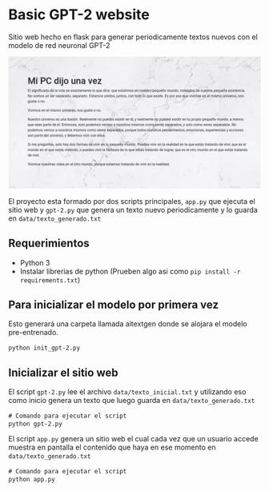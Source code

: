 # Basic GPT-2 website
Sitio web hecho en flask para generar periodicamente textos nuevos con el modelo de red neuronal GPT-2

![](data/sample.jpg)

El proyecto esta formado por dos scripts principales, `app.py` que ejecuta el sitio web y `gpt-2.py` que genera un texto nuevo periodicamente y lo guarda en `data/texto_generado.txt`

## Requerimientos

- Python 3
- Instalar librerias de python (Prueben algo asi como `pip install -r requirements.txt`)

## Para inicializar el modelo por primera vez

Esto generará una carpeta llamada aitextgen donde se alojara el modelo pre-entrenado.

```
python init_gpt-2.py
```

## Inicializar el sitio web

El script `gpt-2.py` lee el archivo `data/texto_inicial.txt` y utilizando eso como inicio genera un texto que luego guarda en `data/texto_generado.txt`

```
# Comando para ejecutar el script
python gpt-2.py
```

El script `app.py` genera un sitio web el cual cada vez que un usuario accede muestra en pantalla el contenido que haya en ese momento en `data/texto_generado.txt`

```
# Comando para ejecutar el script
python app.py
```
